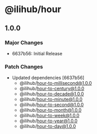 # @ilihub/hour

## 1.0.0

### Major Changes

- 6637b56: Initial Release

### Patch Changes

- Updated dependencies [6637b56]
  - @ilihub/hour-to-millisecond@1.0.0
  - @ilihub/hour-to-century@1.0.0
  - @ilihub/hour-to-decade@1.0.0
  - @ilihub/hour-to-minute@1.0.0
  - @ilihub/hour-to-second@1.0.0
  - @ilihub/hour-to-month@1.0.0
  - @ilihub/hour-to-week@1.0.0
  - @ilihub/hour-to-year@1.0.0
  - @ilihub/hour-to-day@1.0.0
